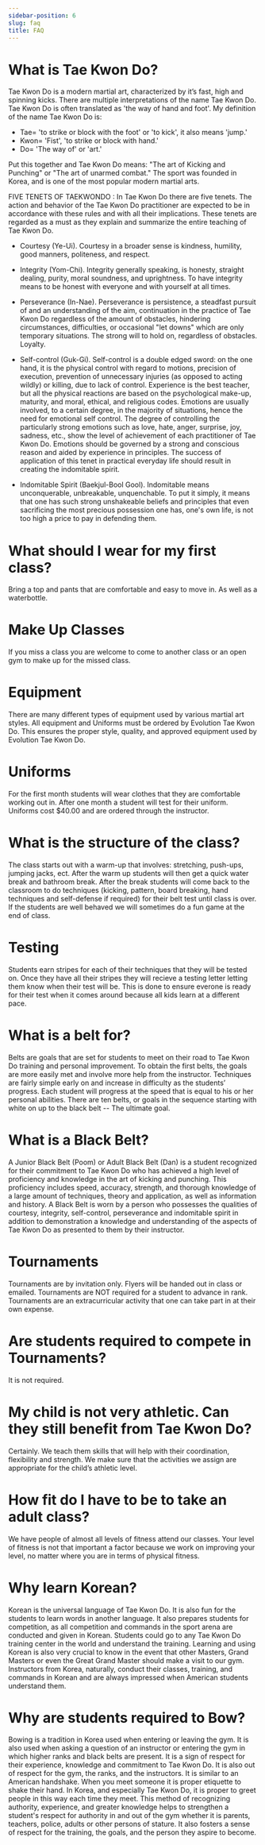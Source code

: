 ```yaml
---
sidebar-position: 6
slug: faq
title: FAQ
---
```


# What is Tae Kwon Do?
Tae Kwon Do is a modern martial art, characterized by it’s fast, high and spinning kicks. There are multiple interpretations of the name Tae Kwon Do. Tae Kwon Do is often translated as 'the way of hand and foot'. My definition of the name Tae Kwon Do is:

* Tae= 'to strike or block with the foot' or 'to kick', it also means 'jump.'
* Kwon= 'Fist', 'to strike or block with hand.'
* Do= 'The way of' or 'art.'

Put this together and Tae Kwon Do means: "The art of Kicking and Punching" or "The art of unarmed combat." The sport was founded in Korea, and is one of the most popular modern martial arts.


FIVE TENETS OF TAEKWONDO : In Tae Kwon Do there are five tenets. The action and behavior of the Tae Kwon Do practitioner are expected to be in accordance with these rules and with all their implications. These tenets are regarded as a must as they explain and summarize the entire teaching of Tae Kwon Do.

* Courtesy (Ye-Ui). Courtesy in a broader sense is kindness, humility, good manners, politeness, and respect.

* Integrity (Yom-Chi). Integrity generally speaking, is honesty, straight dealing, purity, moral soundness, and uprightness. To have integrity means to be honest with everyone and with yourself at all times.

* Perseverance (In-Nae). Perseverance is persistence, a steadfast pursuit of and an understanding of the aim, continuation in the practice of Tae Kwon Do regardless of the amount of obstacles, hindering circumstances, difficulties, or occasional "let downs" which are only temporary situations. The strong will to hold on, regardless of obstacles. Loyalty.

* Self-control (Guk-Gi). Self-control is a double edged sword: on the one hand, it is the physical control with regard to motions, precision of execution, prevention of unnecessary injuries (as opposed to acting wildly) or killing, due to lack of control. Experience is the best teacher, but all the physical reactions are based on the psychological make-up, maturity, and moral, ethical, and religious codes. Emotions are usually involved, to a certain degree, in the majority of situations, hence the need for emotional self control. The degree of controlling the particularly strong emotions such as love, hate, anger, surprise, joy, sadness, etc., show the level of achievement of each practitioner of Tae Kwon Do. Emotions should be governed by a strong and conscious reason and aided by experience in principles. The success of application of this tenet in practical everyday life should result in creating the indomitable spirit.

* Indomitable Spirit (Baekjul-Bool Gool). Indomitable means unconquerable, unbreakable, unquenchable. To put it simply, it means that one has such strong unshakeable beliefs and principles that even sacrificing the most precious possession one has, one's own life, is not too high a price to pay in defending them.

# What should I wear for my first class?
Bring a top and pants that are comfortable and easy to move in.  As well as a waterbottle.

# Make Up Classes
If you miss a class you are welcome to come to another class or an open gym to make up for the missed class.

# Equipment
There are many different types of equipment used by various martial art styles. All equipment and Uniforms must be ordered by Evolution Tae Kwon Do. This ensures the proper style, quality, and approved equipment used by Evolution Tae Kwon Do.

# Uniforms
For the first month students will wear clothes that they are comfortable working out in.  After one month a student will test for their uniform.  Uniforms cost $40.00 and are ordered through the instructor.

# What is the structure of the class?
The class starts out with a warm-up that involves: stretching, push-ups, jumping jacks, ect.  After the warm up students will then get a quick water break and bathroom break.
After the break students will come back to the classroom to do techniques (kicking, pattern, board breaking, hand techniques and self-defense if required) for their belt test until class is over.  If the students are well behaved we will sometimes do a fun game at the end of class.

# Testing
Students earn stripes for each of their techniques that they will be tested on. Once they have all their stripes they will recieve a testing letter letting them know when their test will be.  This is done to ensure everone is ready for their test when it comes around because all kids learn at a different pace.

# What is a belt for?
Belts are goals that are set for students to meet on their road to Tae Kwon Do training and personal improvement. To obtain the first belts, the goals are more easily met and involve more help from the instructor. Techniques are fairly simple early on and increase in difficulty as the students’ progress. Each student will progress at the speed that is equal to his or her personal abilities. There are ten belts, or goals in the sequence starting with white on up to the black belt -- The ultimate goal.

# What is a Black Belt?
A Junior Black Belt (Poom) or Adult Black Belt (Dan) is a student recognized for their commitment to Tae Kwon Do who has achieved a high level of proficiency and knowledge in the art of kicking and punching. This proficiency includes speed, accuracy, strength, and thorough knowledge of a large amount of techniques, theory and application, as well as information and history. A Black Belt is worn by a person who possesses the qualities of courtesy, integrity, self-control, perseverance and indomitable spirit in addition to demonstration a knowledge and understanding of the aspects of Tae Kwon Do as presented to them by their instructor.

# Tournaments
Tournaments are by invitation only. Flyers will be handed out in class or emailed. Tournaments are NOT required for a student to advance in rank. Tournaments are an extracurricular activity that one can take part in at their own expense.

# Are students required to compete in Tournaments?
It is not required.

# My child is not very athletic. Can they still benefit from Tae Kwon Do?
Certainly. We teach them skills that will help with their coordination, flexibility and strength. We make sure that the activities we assign are appropriate for the child’s athletic level.

# How fit do I have to be to take an adult class?
We have people of almost all levels of fitness attend our classes. Your level of fitness is not that important a factor because we work on improving your level, no matter where you are in terms of physical fitness.

# Why learn Korean?
Korean is the universal language of Tae Kwon Do. It is also fun for the students to learn words in another language. It also prepares students for competition, as all competition and commands in the sport arena are conducted and given in Korean. Students could go to any Tae Kwon Do training center in the world and understand the training. Learning and using Korean is also very crucial to know in the event that other Masters, Grand Masters or even the Great Grand Master should make a visit to our gym. Instructors from Korea, naturally, conduct their classes, training, and commands in Korean and are always impressed when American students understand them.

# Why are students required to Bow?
Bowing is a tradition in Korea used when entering or leaving the gym. It is also used when asking a question of an instructor or entering the gym in which higher ranks and black belts are present. It is a sign of respect for their experience, knowledge and commitment to Tae Kwon Do. It is also out of respect for the gym, the ranks, and the instructors. It is similar to an American handshake. When you meet someone it is proper etiquette to shake their hand. In Korea, and especially Tae Kwon Do, it is proper to greet people in this way each time they meet. This method of recognizing authority, experience, and greater knowledge helps to strengthen a student's respect for authority in and out of the gym whether it is parents, teachers, police, adults or other persons of stature. It also fosters a sense of respect for the training, the goals, and the person they aspire to become.
